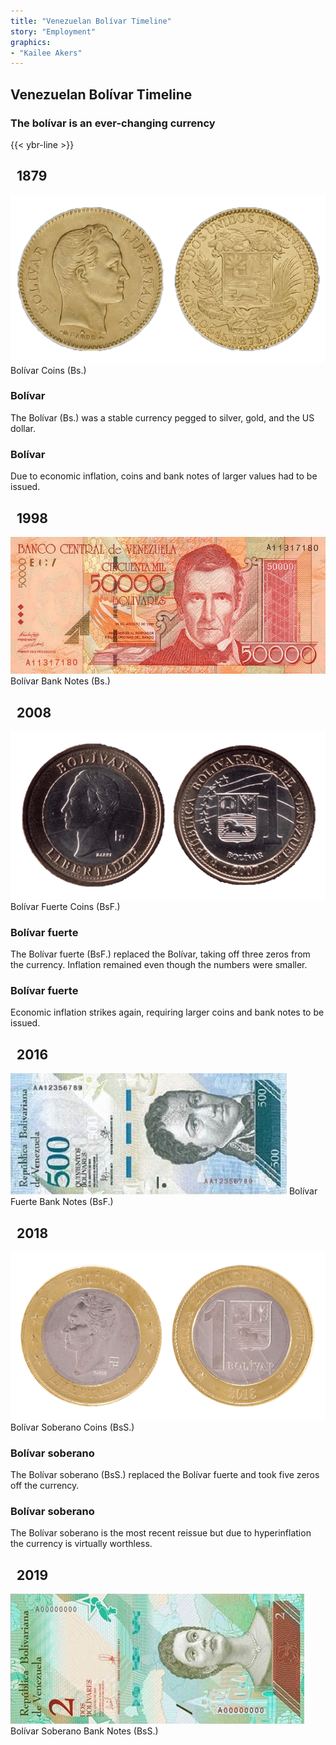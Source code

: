 ```yaml
---
title: "Venezuelan Bolívar Timeline"
story: "Employment"
graphics:
- "Kailee Akers"
---
```


<section class="interactive">
  <h2 class="interactive__title">Venezuelan Bolívar Timeline</h2>
  <h3 class="interactive__subhead">The bolívar is an ever-changing currency</h3>
 {{< ybr-line >}}
<div class="timeline">
  <div class="row yellow">
    <div class="timeline-content left">
      <h2 class="yellow">&nbsp;&nbsp;1879&nbsp;&nbsp;</h2>
      <img src="assets/bolivarcoin1879.png" class="timeline-image" title="Bolívar Coins (Bs.)">
      <span class="caption">Bolívar Coins (Bs.)</span>
    </div>
    <div class="center"><span class="dot"></span></div>
    <div class="timeline-content right">
      <h3>Bolívar</h3>
      <p>The Bolívar (Bs.) was a stable currency pegged to silver, gold, and the US dollar.</p>
    </div>
  </div>

  <div class="row yellow reorder">
    <div class="timeline-content left">
      <h3>Bolívar</h3>
      <p>Due to economic inflation, coins and bank notes of larger values had to be issued.</p>
    </div>
    <div class="center"><span class="dot"></span></div>
    <div class="timeline-content right">
      <h2 class="yellow">&nbsp;&nbsp;1998&nbsp;&nbsp;</h2>
      <img src="assets/bolivar1998banknote.jpg" class="timeline-image">
      <span class="caption">Bolívar Bank Notes (Bs.)</span>
    </div>
  </div>

  <div class="row blue">
    <div class="timeline-content left">
      <h2 class="blue">&nbsp;&nbsp;2008&nbsp;&nbsp;</h2>
      <img src="assets/bolivarfuertecoin2008.png" class="timeline-image">
      <span class="caption">Bolívar Fuerte Coins (BsF.)</span>
    </div>
    <div class="center"><span class="dot"></span></div>
    <div class="timeline-content right">
        <h3>Bolívar fuerte</h3>
        <p>The Bolívar fuerte (BsF.) replaced the Bolívar, taking off three zeros from the currency.  Inflation remained even though the numbers were smaller.</p>
    </div>
  </div>

  <div class="row blue reorder">
    <div class="timeline-content left">
      <h3>Bolívar fuerte</h3>
      <p>Economic inflation strikes again, requiring larger coins and bank notes to be issued.</p>
    </div>
    <div class="center"><span class="dot"></span></div>
    <div class="timeline-content right">
      <h2 class="blue">&nbsp;&nbsp;2016&nbsp;&nbsp;</h2>
      <img src="assets/bolivarfuerte2016.jpg" class="timeline-image">
      <span class="caption">Bolívar Fuerte Bank Notes (BsF.)</span>
    </div>
  </div>

  <div class="row red">
    <div class="timeline-content left">
      <h2 class="red">&nbsp;&nbsp;2018&nbsp;&nbsp;</h2>
      <img src="assets/bolivarsoberano2018.png" class="timeline-image">
      <span class="caption">Bolívar Soberano Coins (BsS.)</span>
    </div>
    <div class="center"><span class="dot"></span></div>
    <div class="timeline-content right">
      <h3>Bolívar soberano</h3>
      <p>The Bolívar soberano (BsS.) replaced the Bolívar fuerte and took five zeros off the currency. </p>
    </div>
  </div>

  <div class="row red reorder">
    <div class="timeline-content left">
      <h3>Bolívar soberano</h3>
      <p>The Bolívar soberano is the most recent reissue but due to hyperinflation the currency is virtually worthless.</p>
    </div>
    <div class="center"><span class="dot"></span></div>
    <div class="timeline-content right">
      <h2 class="red"> &nbsp;&nbsp;2019 &nbsp;&nbsp;</h2>
      <img src="assets/bolivarsoberanonote2018.jpg" class="timeline-image">
      <span class="caption">Bolívar Soberano Bank Notes (BsS.)</span>
    </div>
  </div>
</div>
</section>
